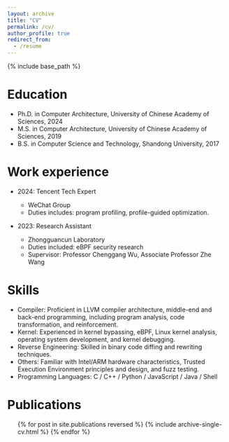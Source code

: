 ```yaml
---
layout: archive
title: "CV"
permalink: /cv/
author_profile: true
redirect_from:
  - /resume
---
```


{% include base_path %}

Education
======
* Ph.D. in Computer Architecture, University of Chinese Academy of Sciences, 2024
* M.S. in Computer Architecture, University of Chinese Academy of Sciences, 2019
* B.S. in Computer Science and Technology, Shandong University, 2017

Work experience
======
* 2024: Tencent Tech Expert
  * WeChat Group
  * Duties includes: program profiling, profile-guided optimization.

* 2023: Research Assistant
  * Zhongguancun Laboratory
  * Duties included: eBPF security research
  * Supervisor: Professor Chenggang Wu, Associate Professor Zhe Wang
  
Skills
======
* Compiler: Proficient in LLVM compiler architecture, middle-end and back-end programming, including program analysis, code transformation, and reinforcement. 
* Kernel: Experienced in kernel bypassing, eBPF, Linux kernel analysis, operating system development, and kernel debugging.
* Reverse Engineering: Skilled in binary code diffing and rewriting techniques.
* Others: Familiar with Intel/ARM hardware characteristics, Trusted Execution Environment principles and design, and fuzz testing.
* Programming Languages: C / C++ / Python / JavaScript / Java / Shell

Publications
======
  <ul>{% for post in site.publications reversed %}
    {% include archive-single-cv.html %}
  {% endfor %}</ul>
